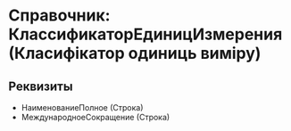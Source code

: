 ﻿# Справочник: КлассификаторЕдиницИзмерения (Класифікатор одиниць виміру)

## Реквизиты

- НаименованиеПолное (Строка)
- МеждународноеСокращение (Строка)

